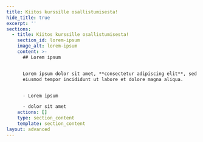```yaml
---
title: Kiitos kurssille osallistumisesta!
hide_title: true
excerpt: ''
sections:
  - title: Kiitos kurssille osallistumisesta!
    section_id: lorem-ipsum
    image_alt: lorem-ipsum
    content: >-
      ## Lorem ipsum


      Lorem ipsum dolor sit amet, **consectetur adipiscing elit**, sed do
      eiusmod tempor incididunt ut labore et dolore magna aliqua.


      - Lorem ipsum

      - dolor sit amet
    actions: []
    type: section_content
    template: section_content
layout: advanced
---
```

